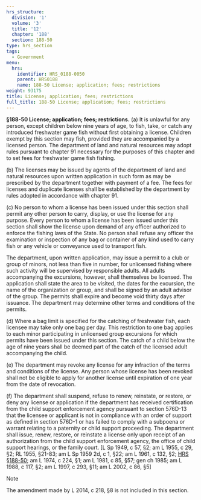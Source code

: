 ```yaml
---
hrs_structure:
  division: '1'
  volume: '3'
  title: '12'
  chapter: '188'
  section: 188-50
type: hrs_section
tags:
  - Government
menu:
  hrs:
    identifier: HRS_0188-0050
    parent: HRS0188
    name: 188-50 License; application; fees; restrictions
weight: 93175
title: License; application; fees; restrictions
full_title: 188-50 License; application; fees; restrictions
---
```

**§188-50 License; application; fees; restrictions.** (a) It is unlawful for any person, except children below nine years of age, to fish, take, or catch any introduced freshwater game fish without first obtaining a license. Children exempt by this section may fish, provided they are accompanied by a licensed person. The department of land and natural resources may adopt rules pursuant to chapter 91 necessary for the purposes of this chapter and to set fees for freshwater game fish fishing.

(b) The licenses may be issued by agents of the department of land and natural resources upon written application in such form as may be prescribed by the department together with payment of a fee. The fees for licenses and duplicate licenses shall be established by the department by rules adopted in accordance with chapter 91.

(c) No person to whom a license has been issued under this section shall permit any other person to carry, display, or use the license for any purpose. Every person to whom a license has been issued under this section shall show the license upon demand of any officer authorized to enforce the fishing laws of the State. No person shall refuse any officer the examination or inspection of any bag or container of any kind used to carry fish or any vehicle or conveyance used to transport fish.

The department, upon written application, may issue a permit to a club or group of minors, not less than five in number, for unlicensed fishing where such activity will be supervised by responsible adults. All adults accompanying the excursions, however, shall themselves be licensed. The application shall state the area to be visited, the dates for the excursion, the name of the organization or group, and shall be signed by an adult advisor of the group. The permits shall expire and become void thirty days after issuance. The department may determine other terms and conditions of the permits.

(d) Where a bag limit is specified for the catching of freshwater fish, each licensee may take only one bag per day. This restriction to one bag applies to each minor participating in unlicensed group excursions for which permits have been issued under this section. The catch of a child below the age of nine years shall be deemed part of the catch of the licensed adult accompanying the child.

(e) The department may revoke any license for any infraction of the terms and conditions of the license. Any person whose license has been revoked shall not be eligible to apply for another license until expiration of one year from the date of revocation.

(f) The department shall suspend, refuse to renew, reinstate, or restore, or deny any license or application if the department has received certification from the child support enforcement agency pursuant to section 576D-13 that the licensee or applicant is not in compliance with an order of support as defined in section 576D-1 or has failed to comply with a subpoena or warrant relating to a paternity or child support proceeding. The department shall issue, renew, restore, or reinstate a license only upon receipt of an authorization from the child support enforcement agency, the office of child support hearings, or the family court. [L Sp 1949, c 57, §2; am L 1955, c 29, §2; RL 1955, §21-83; am L Sp 1959 2d, c 1, §22; am L 1961, c 132, §2; [HRS §188-50](/title-12/chapter-188/section-188-50/); am L 1974, c 224, §1; am L 1981, c 85, §57; gen ch 1985; am L 1988, c 117, §2; am L 1997, c 293, §11; am L 2002, c 86, §5]

Note

The amendment made by L 2014, c 218, §8 is not included in this section.